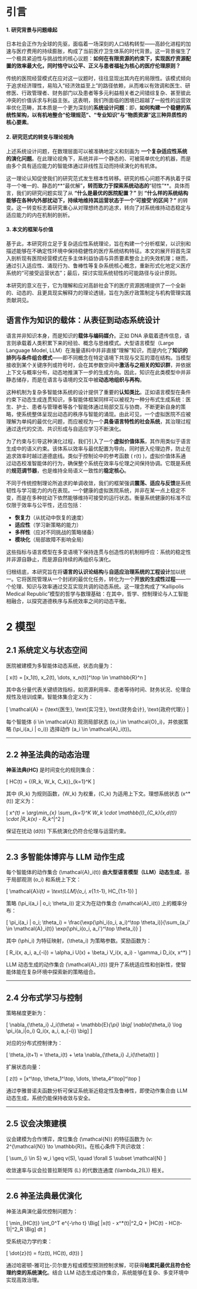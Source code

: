 #  引言

#### **1. 研究背景与问题缘起**

日本社会正作为全球的先驱，面临着一场深刻的人口结构转型——高龄化进程的加速与医疗费用的持续膨胀，构成了当前医疗卫生体系的时代背景。这一背景催生了一个极具紧迫性与挑战性的核心议题：**如何在有限资源的约束下，实现医疗资源配置的效率最大化，同时恪守以公平、正义与患者福祉为核心的医疗伦理原则？**

传统的医院经营模式在应对这一议题时，往往显现出其内在的局限性。该模式倾向于追求经济理性，易陷入“经济效益至上”的路径依赖，从而难以有效调和医生、研修医、行政管理者、财务部门以及患者等多元利益相关者之间错综复杂、甚至彼此冲突的价值诉求与利益主张。这表明，我们所面临的困境已超越了一般性的运营效率优化范畴，其本质是一个更为深刻的**系统设计问题**：即，**如何构建一个稳健的系统性架构，以有机地整合“伦理规范”、“专业知识”与“物质资源”这三种异质性的核心要素**。

#### **2. 研究范式的转变与理论视角**

上述系统设计问题，在数理层面可以被准确地定义和刻画为 **一个复杂适应性系统的演化问题**。在此理论视角下，系统并非一个静态的、可被简单优化的机器，而是由多个具有适应能力的智能体通过非线性互动而持续演化的有机体。

这一理论认知促使我们的研究范式发生根本性转移。研究的核心问题不再执着于探寻一个唯一的、静态的**“最优解”**，转而致力于探索系统动态的**“韧性”**。具体而言，我们的研究问题实现了从 **“什么是最优的医院配置？”** 到 **“什么样的系统结构能够在各种内外部扰动下，持续地维持其运营状态于一个‘可接受’的区间？”** 的转变。这一转变标志着研究重心从对理想终态的追求，转向了对系统维持动态稳定与适应能力的内在机制的剖析。

#### **3. 本文的框架与价值**

基于此，本研究将立足于复杂适应性系统理论，旨在构建一个分析框架，以识别和描述能够在不确定性环境中保持稳健性的医疗系统结构特征。本文的展开将首先深入剖析现有医院经营模式在多主体利益协调与异质要素整合上的失效机理；继而，通过引入适应性、涌现行为、鲁棒性等复杂系统核心概念，重新形式化地定义医疗系统的“可接受运营状态”；最后，探讨实现系统韧性的可能路径与设计原则。

本研究的意义在于，它为理解和应对高龄社会下的医疗资源困境提供了一个全新的、动态的、且更具现实解释力的理论透镜，旨在为医疗政策制定与机构管理实践贡献洞见。

## 语言作为知识的载体：从表征到动态系统设计

语言并非知识本身，而是知识的**载体与编码媒介**。正如 DNA 承载着遗传信息，语言则承载着人类积累下来的经验、概念与思维模式。大型语言模型（Large Language Model, LLM）在海量语料中并非直接“理解”知识，而是内化了**知识的排列与条件组合模式**——即不同概念在特定语境下共现与交互的潜在结构。当模型接收到某个关键序列或符号时，会在其参数空间中**激活与之相关的知识群**，并依据上下文与概率分布，动态地推演下一步的生成方向。因此，知识在此类模型中并非静态储存，而是在语言与语境的交互中被**动态地组织与再构**。

这种机制为复杂多智能体系统的设计提供了重要的**认知类比**。正如语言模型在条件约束下动态生成连贯知识，多智能体框架同样可以被视为一种分布式生成系统：医生、护士、患者与管理者等各个智能体通过局部交互与协商，不断更新自身的策略，使系统整体呈现出动态的秩序与智能的涌现。由此可见，一个虚拟医院不应被理解为单纯的最优化问题，而应被视为一个**具备语言特性的社会系统**，其治理过程通过迭代的交流、共识形成与自适应学习不断演化。

为了约束与引导这种演化过程，我们引入了一个**虚拟价值体系**，其作用类似于语言生成中的语义约束。该体系以效率与最优配置为导向，同时嵌入伦理边界，防止在追求效率时越过道德底线。类似于控制论中的参考函数 ( r(t) )，虚拟价值体系通过动态校准智能体的行为，确保整个系统在效率与伦理之间保持协调。它既是系统的**规范调节器**，也是维持全局语义一致性的**稳定核心**。

不同于传统控制理论所追求的单调收敛，我们的框架强调**震荡、适应与反馈**是系统韧性与学习能力的内在表现。一个健康的虚拟医院系统，并非在某一点上稳定不变，而是在多种扰动下依然能够维持可接受的运行状态。衡量系统健康的标准不应仅限于效率与公平性，还应包括：

* **恢复力**（从扰动中恢复的速度）
* **适应性**（学习新策略的能力）
* **多样性**（应对不同挑战的策略储备）
* **模块化**（局部故障不影响全局）

这些指标与语言模型在多变语境下保持连贯与创造性的机制相呼应：系统的稳定性并非源自静止，而是源自持续的再组织与演化。

归根结底，本研究旨在将**语言的认识论结构**与**自适应治理系统的工程设计**加以统一。它将医院管理从一个封闭的最优化任务，转化为一个**开放的生成性过程**——一个伦理、知识与效率通过交互实现共调的动态系统。这一理念构成了“Kallipolis Medical Republic”模型的哲学与数理基础：在其中，哲学、控制理论与人工智能相融合，以探究道德秩序与系统效率之间的动态平衡。

# **2 模型**

## 2.1 系统定义与状态空间

医院被建模为多智能体动态系统，状态向量为：

[
x(t) = [x_1(t), x_2(t), \dots, x_n(t)]^\top \in \mathbb{R}^n
]

其中各分量代表关键绩效指标，如资源利用率、患者等待时间、财务状况、伦理合规性及培训成果。智能体集合定义为：

[
\mathcal{A} = {\text{医生}, \text{实习生}, \text{财务会计}, \text{政府代理}}
]

每个智能体 (i \in \mathcal{A}) 观测局部状态 (o_i \in \mathcal{O}_i)，并依据策略 (\pi_i(a_i | o_i)) 选择动作 (a_i \in \mathcal{A}_i(t))。

---

## 2.2 神圣法典的动态治理

**神圣法典(HC)** 是时间变化的规则集合：

[
HC(t) = {(R_k, W_k, C_k)}_{k=1}^K
]

其中 (R_k) 为规则函数，(W_k) 为权重，(C_k) 为适用上下文。理想系统状态 (x^*(t)) 定义为：

[
x^*(t) = \arg\min_{x} \sum_{k=1}^K W_k \cdot \mathbb{I}_{C_k}(x,d(t)) \cdot |R_k(x) - R_k^*|^2
]

保证在扰动 (d(t)) 下系统演化仍符合伦理与运营约束。

---

## 2.3 多智能体博弈与 LLM 动作生成

每个智能体的动作集合 (\mathcal{A}_i(t)) **由大型语言模型（LLM）动态生成**，基于局部观测 (o_i) 和系统上下文：

[
\mathcal{A}*i(t) = \text{LLM}(o_i, x*{1:t-1}, HC_{1:t-1})
]

策略 (\pi_i(a_i | o_i; \theta_i)) 定义为在动作集合 (\mathcal{A}_i(t)) 上的概率分布：

[
\pi_i(a_i | o_i; \theta_i) = \frac{\exp(\phi_i(o_i, a_i)^\top \theta_i)}{\sum_{a_i' \in \mathcal{A}_i(t)} \exp(\phi_i(o_i, a_i')^\top \theta_i)}
]

其中 (\phi_i) 为特征映射，(\theta_i) 为策略参数。奖励函数为：

[
R_i(x, a_i, a_{-i}) = \alpha_i U(x) + \beta_i V_i(x, a_i) - \gamma_i D_i(x, x^*)
]

LLM 动态生成的动作集合 (\mathcal{A}_i(t)) 提升了系统适应性和创新性，使智能体能在复杂环境中探索新的策略组合。

---

## 2.4 分布式学习与控制

策略梯度更新为：

[
\nabla_{\theta_i} J_i(\theta) = \mathbb{E}*{\pi} \big[ \nabla*{\theta_i} \log \pi_i(a_i|o_i) Q_i(x, a_i, a_{-i}) \big]
]

对应的分布式控制律为：

[
\theta_i(t+1) = \theta_i(t) + \eta \nabla_{\theta_i} J_i(\theta(t))
]

扩展状态向量：

[
z(t) = [x^\top, \theta_1^\top, \dots, \theta_4^\top]^\top
]

通过李雅普诺夫函数分析可保证系统渐近稳定性及鲁棒性，即使动作集合由 LLM 动态生成，系统仍能保持收敛与安全。

---

## 2.5 议会决策建模

议会建模为合作博弈，席位集合 (\mathcal{N}) 的特征函数为 (v: 2^{\mathcal{N}} \to \mathbb{R})。在核心条件下共识收敛：

[
\sum_{i \in S} w_i \geq v(S), \quad \forall S \subset \mathcal{N}
]

收敛速率与议会拉普拉斯矩阵 (L) 的代数连通度 (\lambda_2(L)) 相关。

---

## 2.6 神圣法典最优演化

神圣法典演化最优控制问题为：

[
\min_{HC(t)} \int_0^T e^{-\rho t} \Big[ |x(t) - x^*(t)|^2_Q + |HC(t) - HC(t-1)|^2_R \Big] dt
]

受系统动力学约束：

[
\dot{z}(t) = f(z(t), HC(t), d(t))
]

通过哈密顿-雅可比-贝尔曼方程或模型预测控制求解，可获得**帕累托最优且符合伦理约束的系统演化**。结合 LLM 动态生成动作集合，系统能够在复杂、多变环境中实现高效治理。
